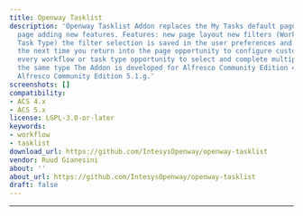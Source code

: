 ```yaml
---
title: Openway Tasklist
description: 'Openway Tasklist Addon replaces the My Tasks default page with a custom
  page adding new features. Features: new page layout new filters (Workflow Type and
  Task Type) the filter selection is saved in the user preferences and pre-selected
  the next time you return into the page opportunity to configure custom columns for
  every workflow or task type opportunity to select and complete multiple tasks of
  the same type The Addon is developed for Alfresco Community Edition 4.2.e or more,
  Alfresco Community Edition 5.1.g.'
screenshots: []
compatibility:
- ACS 4.x
- ACS 5.x
license: LGPL-3.0-or-later
keywords:
- workflow
- tasklist
download_url: https://github.com/IntesysOpenway/openway-tasklist
vendor: Ruud Gianesini ‌
about: ''
about_url: https://github.com/IntesysOpenway/openway-tasklist
draft: false
---
```

---
